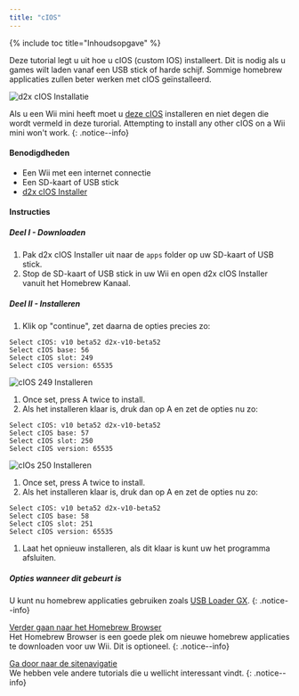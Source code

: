 ```yaml
---
title: "cIOS"
---
```


{% include toc title="Inhoudsopgave" %}

Deze tutorial legt u uit hoe u cIOS (custom IOS) installeert. Dit is nodig als u games wilt laden vanaf een USB stick of harde schijf. Sommige homebrew applicaties zullen beter werken met cIOS geïnstalleerd.

![d2x cIOS Installatie](/images/cIOS.png)

Als u een Wii mini heeft moet u [deze cIOS](cios-mini) installeren en niet degen die wordt vermeld in deze turorial. Attempting to install any other cIOS on a Wii mini won't work.
{: .notice--info}

#### Benodigdheden

* Een Wii met een internet connectie
* Een SD-kaart of USB stick
* [d2x cIOS Installer](https://sites.google.com/site/completesg/backup-launchers/installation/d2x-cIOS-Installer-Wii.zip?attredirects=0&d=1)

#### Instructies

##### Deel I - Downloaden

1. Pak d2x cIOS Installer uit naar de `apps` folder op uw SD-kaart of USB stick.
1. Stop de SD-kaart of USB stick in uw Wii en open d2x cIOS Installer vanuit het Homebrew Kanaal.

##### Deel II - Installeren

1. Klik op "continue", zet daarna de opties precies zo:
```
Select cIOS: v10 beta52 d2x-v10-beta52
Select cIOS base: 56
Select cIOS slot: 249
Select cIOS version: 65535
```
![cIOS 249 Installeren](/images/Wii/Install249.png)
1. Once set, press A twice to install.
1. Als het installeren klaar is, druk dan op A en zet de opties nu zo:
```
Select cIOS: v10 beta52 d2x-v10-beta52
Select cIOS base: 57
Select cIOS slot: 250
Select cIOS version: 65535
```
![cIOs 250 Installeren](/images/Wii/Install250.png)
1. Once set, press A twice to install.
1. Als het installeren klaar is, druk dan op A en zet de opties nu zo:
```
Select cIOS: v10 beta52 d2x-v10-beta52
Select cIOS base: 58
Select cIOS slot: 251
Select cIOS version: 65535
```
1. Laat het opnieuw installeren, als dit klaar is kunt uw het programma afsluiten.

##### Opties wanneer dit gebeurt is

U kunt nu homebrew applicaties gebruiken zoals [USB Loader GX](usbloadergx).
{: .notice--info}

[Verder gaan naar het Homebrew Browser](hbb)<br> Het Homebrew Browser is een goede plek om nieuwe homebrew applicaties te downloaden voor uw Wii. Dit is optioneel.
{: .notice--info}

[Ga door naar de sitenavigatie](site-navigation)<br> We hebben vele andere tutorials die u wellicht interessant vindt.
{: .notice--info}
